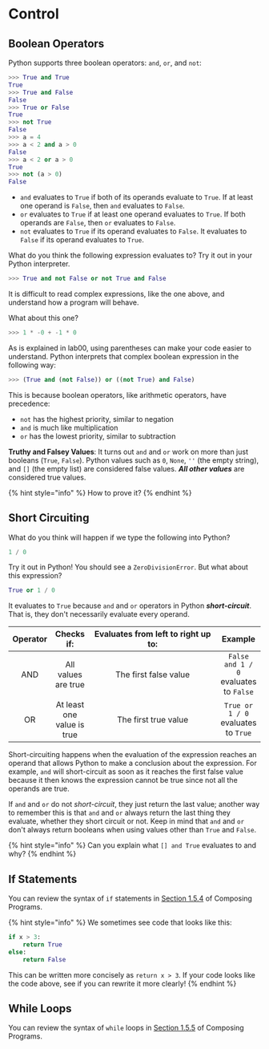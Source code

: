 # Control

## **Boolean Operators**

Python supports three boolean operators: `and`, `or`, and `not`:

```python
>>> True and True
True
>>> True and False
False
>>> True or False
True
>>> not True
False
>>> a = 4
>>> a < 2 and a > 0
False
>>> a < 2 or a > 0
True
>>> not (a > 0)
False
```

* `and` evaluates to `True` if both of its operands evaluate to `True`. If at least one operand is `False`, then `and` evaluates to `False`.
* `or` evaluates to `True` if at least one operand evaluates to `True`. If both operands are `False`, then `or` evaluates to `False`.
* `not` evaluates to `True` if its operand evaluates to `False`. It evaluates to `False` if its operand evaluates to `True`.

What do you think the following expression evaluates to? Try it out in your Python interpreter.

```python
>>> True and not False or not True and False
```

It is difficult to read complex expressions, like the one above, and understand how a program will behave.

What about this one?

```python
>>> 1 * -0 + -1 * 0
```

As is explained in lab00, using parentheses can make your code easier to understand. Python interprets that complex boolean expression in the following way:

```python
>>> (True and (not False)) or ((not True) and False)
```

This is because boolean operators, like arithmetic operators, have precedence:

* `not` has the highest priority, similar to negation
* `and` is much like multiplication
* `or` has the lowest priority, similar to subtraction

**Truthy and Falsey Values**: It turns out `and` and `or` work on more than just booleans (`True`, `False`). Python values such as `0`, `None`, `''` (the empty string), and `[]` (the empty list) are considered false values. _**All other values**_ are considered true values.

{% hint style="info" %}
How to prove it?
{% endhint %}

## **Short Circuiting**

What do you think will happen if we type the following into Python?

```python
1 / 0
```

Try it out in Python! You should see a `ZeroDivisionError`. But what about this expression?

```python
True or 1 / 0
```

It evaluates to `True` because `and` and `or` operators in Python _**short-circuit**_. That is, they don't necessarily evaluate every operand.

<table><thead><tr><th align="center">Operator</th><th align="center">Checks if:</th><th width="297" align="center">Evaluates from left to right up to:</th><th align="center">Example</th></tr></thead><tbody><tr><td align="center">AND</td><td align="center">All values are true</td><td align="center">The first false value</td><td align="center"><code>False and 1 / 0</code> evaluates to <code>False</code></td></tr><tr><td align="center">OR</td><td align="center">At least one value is true</td><td align="center">The first true value</td><td align="center"><code>True or 1 / 0</code> evaluates to <code>True</code></td></tr></tbody></table>

Short-circuiting happens when the evaluation of the expression reaches an operand that allows Python to make a conclusion about the expression. For example, `and` will short-circuit as soon as it reaches the first false value because it then knows the expression cannot be true since not all the operands are true.

If `and` and `or` do not _short-circuit_, they just return the last value; another way to remember this is that `and` and `or` always return the last thing they evaluate, whether they short circuit or not. Keep in mind that `and` and `or` don't always return booleans when using values other than `True` and `False`.

{% hint style="info" %}
Can you explain what `[] and True` evaluates to and why?
{% endhint %}

## **If Statements**

You can review the syntax of `if` statements in [Section 1.5.4](http://www.composingprograms.com/pages/15-control.html#conditional-statements) of Composing Programs.

{% hint style="info" %}
We sometimes see code that looks like this:

```python
if x > 3:
    return True
else:
    return False
```

This can be written more concisely as `return x > 3`. If your code looks like the code above, see if you can rewrite it more clearly!
{% endhint %}

## **While Loops**

You can review the syntax of `while` loops in [Section 1.5.5](http://www.composingprograms.com/pages/15-control.html#iteration) of Composing Programs.
